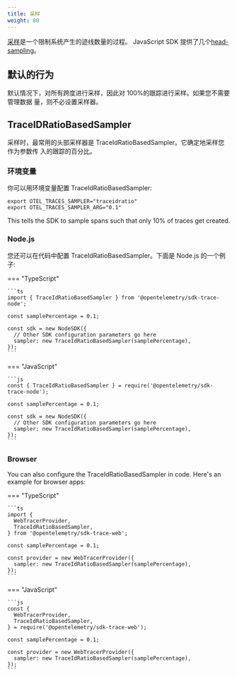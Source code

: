 ```yaml
---
title: 采样
weight: 80
---
```


[采样](../../concepts/sampling/)是一个限制系统产生的迹线数量的过程。 JavaScript
SDK 提供了几个[head-sampling](../../concepts/sampling#head-sampling)。

## 默认的行为

默认情况下，对所有跨度进行采样，因此对 100%的跟踪进行采样。如果您不需要管理数据
量，则不必设置采样器。

## TraceIDRatioBasedSampler

采样时，最常用的头部采样器是 TraceIdRatioBasedSampler。它确定地采样您作为参数传
入的跟踪的百分比。

### 环境变量

你可以用环境变量配置 TraceIdRatioBasedSampler:

```shell
export OTEL_TRACES_SAMPLER="traceidratio"
export OTEL_TRACES_SAMPLER_ARG="0.1"
```

This tells the SDK to sample spans such that only 10% of traces get created.

### Node.js

您还可以在代码中配置 TraceIdRatioBasedSampler。下面是 Node.js 的一个例子:

=== "TypeScript"

    ```ts
    import { TraceIdRatioBasedSampler } from '@opentelemetry/sdk-trace-node';

    const samplePercentage = 0.1;

    const sdk = new NodeSDK({
      // Other SDK configuration parameters go here
      sampler: new TraceIdRatioBasedSampler(samplePercentage),
    });
    ```

=== "JavaScript"

    ```js
    const { TraceIdRatioBasedSampler } = require('@opentelemetry/sdk-trace-node');

    const samplePercentage = 0.1;

    const sdk = new NodeSDK({
      // Other SDK configuration parameters go here
      sampler: new TraceIdRatioBasedSampler(samplePercentage),
    });
    ```

### Browser

You can also configure the TraceIdRatioBasedSampler in code. Here's an example
for browser apps:

=== "TypeScript"

    ```ts
    import {
      WebTracerProvider,
      TraceIdRatioBasedSampler,
    } from '@opentelemetry/sdk-trace-web';

    const samplePercentage = 0.1;

    const provider = new WebTracerProvider({
      sampler: new TraceIdRatioBasedSampler(samplePercentage),
    });
    ```

=== "JavaScript"

    ```js
    const {
      WebTracerProvider,
      TraceIdRatioBasedSampler,
    } = require('@opentelemetry/sdk-trace-web');

    const samplePercentage = 0.1;

    const provider = new WebTracerProvider({
      sampler: new TraceIdRatioBasedSampler(samplePercentage),
    });
    ```
